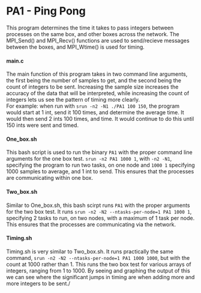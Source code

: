 # PA1 - Ping Pong  
This program determines the time it takes to pass integers between processes on the same box, and other boxes across the network. The MPI_Send() and MPI_Recv() functions are used to send/recieve messages between the boxes, and MPI_Wtime() is used for timing.

#### main.c  
The main function of this program takes in two command line arguments, the first being the number of samples to get, and the second being the count of integers to be sent. Increasing the sample size increases the accuracy of the data that will be interpreted, while increasing the count of integers lets us see the pattern of timing more clearly.  
For example: when run with `srun -n2 -N1 ./PA1 100 150`, the program would start at 1 int, send it 100 times, and determine the average time. It would then send 2 ints 100 times, and time. It would continue to do this until 150 ints were sent and timed.

#### One_box.sh  
This bash script is used to run the binary `PA1` with the proper command line arguments for the one box test. `srun -n2 PA1 1000 1`, with `-n2 -N1`, specifying the program to run two tasks, on one node and `1000 1` specifying 1000 samples to average, and 1 int to send. This ensures that the processes are communicating within one box.

#### Two_box.sh  
Similar to One_box.sh, this bash scirpt runs `PA1` with the proper arguments for the two box test. It runs `srun -n2 -N2 --ntasks-per-node=1 PA1 1000 1`, specifying 2 tasks to run, on two nodes, with a maximum of 1 task per node. This ensures that the processes are communicating via the network.

#### Timing.sh  
Timing.sh is very similar to Two_box.sh. It runs practically the same command, `srun -n2 -N2 --ntasks-per-node=1 PA1 1000 1000`, but with the count at 1000 rather than 1. This runs the two box test for various arrays of integers, ranging from 1 to 1000. By seeing and graphing the output of this we can see where the significant jumps in timing are when adding more and more integers to be sent./

